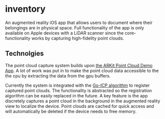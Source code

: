 #  inventory

An augmented reality iOS app that allows users to document where their belongings are in physical space. Full functionality of the app is only available on Apple devices with a LiDAR scanner since the core-functionality works by capturing high-fidelity point clouds. 

## Technolgies
The point cloud capture system builds upon [the ARKit Point Cloud Demo App](https://developer.apple.com/documentation/arkit/environmental_analysis/visualizing_a_point_cloud_using_scene_depth). A lot of work was put in to make the point cloud data accessible to the the cpu by extracting the data from the gpu buffers.

Currently the system is integrated with the [Go-ICP algorithm](https://github.com/kuwt/GOICP) to register captured point clouds. The functionality is abstracted so the registration algorithm can be easily replaced in the future. A key feature is the app discretely captures a point cloud in the background in the augmented reality view to localize the device. Point clouds are cached for quick access and will automatically be deleted if the device needs to free memory.
